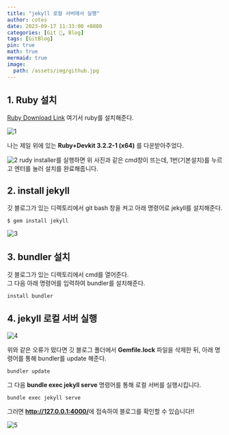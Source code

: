 ```yaml
---
title: "jekyll 로컬 서버에서 실행"
author: cotes
date: 2023-09-17 11:33:00 +0800
categories: [Git 🌱, Blog]
tags: [GitBlog]
pin: true
math: true
mermaid: true
image:
  path: /assets/img/github.jpg
---
```


## 1. Ruby 설치

[Ruby Download Link](https://rubyinstaller.org/downloads/) 여기서 ruby를 설치해준다.

![1](https://github.com/YounJ00/YounJ00.github.io/assets/91127380/456b3cbb-437c-4c4c-80b2-0a184a419c5f)

나는 제일 위에 있는 <b>Ruby+Devkit 3.2.2-1 (x64)</b> 를 다운받아주었다.

![2](https://github.com/YounJ00/YounJ00.github.io/assets/91127380/32fbd6ac-76e3-4283-939d-bc0f02f55351)
rudy installer를 실행하면 위 사진과 같은 cmd창이 뜨는데, 1번(기본설치)를 누르고 엔터를 눌러 설치를 완료해줍니다.

## 2.  install jekyll

깃 블로그가 있는 디렉토리에서 git bash 창을 켜고
아래 명령어로 jekyll를 설치해준다.

```
$ gem install jekyll
```
![3](https://github.com/YounJ00/YounJ00.github.io/assets/91127380/ff5b943e-22b6-4eaa-8ea7-11ffeb04b313)


## 3. bundler 설치

깃 블로그가 있는 디렉토리에서 cmd를 열어준다.<br>
그 다음 아래 명령어를 입력하여 bundler를 설치해준다.
```
install bundler
```

## 4. jekyll 로컬 서버 실행
![4](https://github.com/YounJ00/YounJ00.github.io/assets/91127380/0d390576-c5de-4c9f-a233-331964fe60ba)

위와 같은 오류가 떴다면 깃 블로그 폴더에서 <b>Gemfile.lock</b> 파일을 삭제한 뒤, 아래 명령어를 통해 bundler를 update 해준다.
```
bundler update
```

그 다음 <b>bundle exec jekyll serve</b> 명령어를 통해 로컬 서버를 실행시킵니다.
```
bundle exec jekyll serve 
```

그러면 <b>http://127.0.0.1:4000/</b>에 접속하여 블로그를 확인할 수 있습니다!!

![5](https://github.com/YounJ00/YounJ00.github.io/assets/91127380/33ad9e42-d635-4720-8c97-60a4f2e9d0c3)
